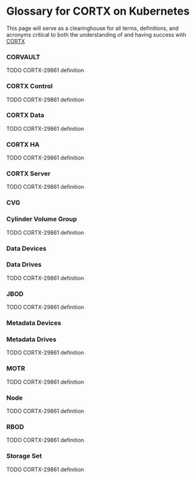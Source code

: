 # Glossary for CORTX on Kubernetes

This page will serve as a clearinghouse for all terms, definitions, and acronyms critical to both the understanding of and having success with [CORTX](https://github.com/Seagate/cortx)


### CORVAULT

TODO CORTX-29861 definition

### CORTX Control

TODO CORTX-29861 definition

### CORTX Data

TODO CORTX-29861 definition

### CORTX HA

TODO CORTX-29861 definition
### CORTX Server

TODO CORTX-29861 definition

### CVG
### Cylinder Volume Group

TODO CORTX-29861 definition

### Data Devices
### Data Drives

TODO CORTX-29861 definition

### JBOD

TODO CORTX-29861 definition

### Metadata Devices
### Metadata Drives

TODO CORTX-29861 definition


### MOTR

TODO CORTX-29861 definition

### Node

TODO CORTX-29861 definition

### RBOD

TODO CORTX-29861 definition

### Storage Set

TODO CORTX-29861 definition
